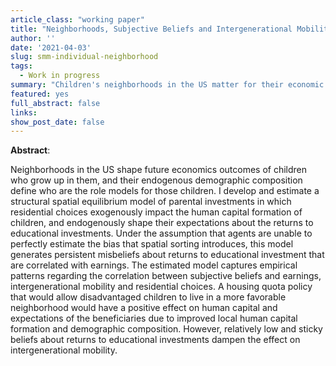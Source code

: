 ```yaml
---
article_class: "working paper"
title: "Neighborhoods, Subjective Beliefs and Intergenerational Mobility"
author: ''
date: '2021-04-03'
slug: smm-individual-neighborhood
tags:
  - Work in progress
summary: "Children's neighborhoods in the US matter for their economic outcomes as adults, yet, low-income families tend to live in low-opportunity areas. I argue that local information transmission about returns to parental instement can explain this pattern. I develop and estimate a spatial equilibrium model of an average commuting zone with multiple neighborhoods, altruistic families and imperfect information about returns to parental investment. In this model, exogenous neighborhood quality affects children's human capital, while endogenous neighborhood demographics shape their beliefs about the returns to parental investment."
featured: yes
full_abstract: false
links:
show_post_date: false
---
```


**Abstract**:

Neighborhoods in the US shape future economics outcomes of children who grow up in them, and their endogenous demographic composition define who are the role models for those children. I develop and estimate a structural spatial equilibrium model of parental investments in which residential choices exogenously impact the human capital formation of children, and endogenously shape their expectations about the returns to educational investments. Under the assumption that agents are unable to perfectly estimate the bias that spatial sorting introduces, this model generates persistent misbeliefs about returns to educational investment that are correlated with earnings. The estimated model captures empirical patterns regarding the correlation between subjective beliefs and earnings, intergenerational mobility and residential choices. A housing quota policy that would allow disadvantaged children to live in a more favorable neighborhood would have a positive effect on human capital and expectations of the beneficiaries due to improved local human capital formation and demographic composition. However, relatively low and sticky beliefs about returns to educational investments dampen the effect on intergenerational mobility.